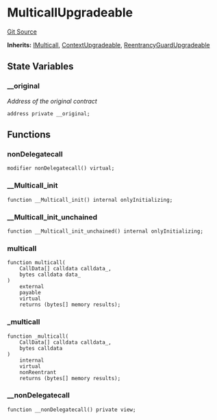 # MulticallUpgradeable
[Git Source](https://github.com/ContractLabs/foundry-bountykinds-contract/blob/67e6855d3beabdf242cc0b51d9e53b087a5235b9/src/oz-custom/presets-upgradeable/MulticallUpgradeable.sol)

**Inherits:**
[IMulticall](/src/oz-custom/presets/interfaces/IMulticall.sol/interface.IMulticall.md), [ContextUpgradeable](/src/oz-custom/oz-upgradeable/utils/ContextUpgradeable.sol/abstract.ContextUpgradeable.md), [ReentrancyGuardUpgradeable](/src/oz-custom/oz-upgradeable/security/ReentrancyGuardUpgradeable.sol/abstract.ReentrancyGuardUpgradeable.md)


## State Variables
### __original
*Address of the original contract*


```solidity
address private __original;
```


## Functions
### nonDelegatecall


```solidity
modifier nonDelegatecall() virtual;
```

### __Multicall_init


```solidity
function __Multicall_init() internal onlyInitializing;
```

### __Multicall_init_unchained


```solidity
function __Multicall_init_unchained() internal onlyInitializing;
```

### multicall


```solidity
function multicall(
    CallData[] calldata calldata_,
    bytes calldata data_
)
    external
    payable
    virtual
    returns (bytes[] memory results);
```

### _multicall


```solidity
function _multicall(
    CallData[] calldata calldata_,
    bytes calldata
)
    internal
    virtual
    nonReentrant
    returns (bytes[] memory results);
```

### __nonDelegatecall


```solidity
function __nonDelegatecall() private view;
```

